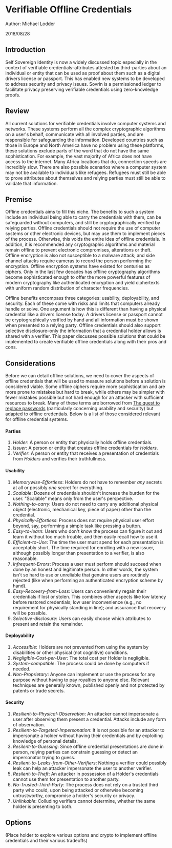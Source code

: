 # Verifiable Offline Credentials

Author: Michael Lodder

2018/08/28

## Introduction
Self Sovereign Identity is now a widely discussed topic especially in the context
of verifiable credentials–attributes attested by third-parties about an individual or entity
that can be used as proof about them such as a digital drivers license or passport.
This has enabled new systems to be developed to address security and privacy issues. Sovrin
is a permissioned ledger to facilitate privacy preserving verifiable credentials using
zero-knowledge proofs.

## Review
All current solutions for verifiable credentials involve computer systems and networks. These systems
perform all the complex cryptographic algorithms on a user's behalf, communicate with all
involved parties, and are responsible for safeguarding the information. Developed countries
such as those in Europe and North America have no problem using these platforms, these solutions exclude parts of the word
that do not have the same sophistication. For example, the vast majority of Africa does not have access to
the internet. Many Africa locations that do, connection speeds are incredibly slow.
There are also possible scenarios where a computer system may not be available to individuals like refugees.
Refugees must still be able to prove attributes about themselves and relying parties must
still be able to validate that information.

## Premise
Offline credentials aims to fill this niche. The benefits to such a system
include an individual being able to carry the credentials with them, can be safeguarded without computers, and still be cryptographically
verified by relying parties. Offline credentials should not require the use of computer systems or other electronic devices, but may use them to implement pieces of the process.
Otherwise, this voids the entire idea of offline credentials. In addition, it is recommended any cryptographic algorithms and material remain offline to prevent
electronic compromises, alterations or theft. Offline encryption is also not susceptible to a malware attack; and side channel attacks require cameras to record the person performing the encryption.
Offline encryption systems have existed for centuries as ciphers. Only in the last few decades has
offline cryptography algorithms become sophisticated enough to offer the more powerful features of modern cryptography like authenticated encryption and yield ciphertexts with uniform random distribution of character frequencies.

Offline benefits encompass three categories: usability, deployability, and security.
Each of these come with risks and limits that computers already handle or solve. One argument is how this is
different than having a physical credential like a drivers license today. A drivers license or passport
cannot be cryptographically verified by hand and all information must be shown when presented to a relying party.
Offline credentials should also support selective disclosure–only the information that a credential holder
allows is shared with a verifier. This paper discusses possible solutions that could be implemented to create verifiable offline credentials
along with their pros and cons.

## Considerations
Before we can detail offline solutions, we need to cover the aspects of offline credentials that will be used to measure solutions
before a solution is considered viable. Some offline ciphers require more sophistication and are more prone to mistakes but hard to break, while others may be simpler with fewer mistakes possible but not hard enough for an attacker with sufficient resources to break.
Many of these terms are borrowed from [The quest to replace passwords](https://www.cl.cam.ac.uk/techreports/UCAM-CL-TR-817.pdf) (particularly concerning usability and security) but adapted to offline credentials.
Below is a list of those considered relevant for offline credential systems.

#### Parties
1. *Holder*: A person or entity that physically holds offline credentials.
1. *Issuer*: A person or entity that creates offline credentials for *Holders*.
1. *Verifier*: A person or entity that receives a presentation of credentials from *Holders* and verifies their truthfullness.

#### Usability
1. *Memorywise-Effortless*: Holders do not have to remember *any* secrets at all or possibly *one* secret for everything.
1. *Scalable*: Dozens of credentials shouldn't increase the burden for the user. "Scalable" means only from the user's perspective.
1. *Nothing-to-carry*:  Users do not need to carry any additional physical object (electronic, mechanical key, piece of paper) other than the credential.
1. *Physically-Effortless*: Process does not require physical user effort beyond, say, performing a simple task like pressing a button.
1. *Easy-to-learn*: Users who don't know the process can figure it out and learn it without too much trouble, and then easily recall how to use it.
1. *Efficient-to-Use*: The time the user must spend for each presentation is acceptably short. The time required for enrolling with a new issuer, although possibly longer than presentation to a verifier, is also reasonable.
1. *Infrequent-Errors*: Process a user must perform should succeed when done by an honest and legitimate person. In other words, the system isn't so hard to use or unreliable that genuine users are routinely rejected (like when performing an authenticated encryption scheme by hand).
1. *Easy-Recovery-from-Loss*: Users can conveniently regain their credentials if lost or stolen. This combines other aspects like low latency before restored credentials; low user inconvenience (e.g., no requirement for physically standing in line); and assurance that recovery will be possible.
1. *Selective-disclosure*: Users can easily choose which attributes to present and retain the remainder.

#### Deployability
1. *Accessible*: Holders are not prevented from using the system by disabilities or other physical (not cognitive) conditions.
1. *Negligible-Cost-per-User*: The total cost per Holder is negligible.
1. *System-compatible*: The process could be done by computers if needed.
1. *Non-Proprietary*: Anyone can implement or use the process for any purpose without having to pay royalties to anyone else. Relevant techniques are generally known, published openly and not protected by patents or trade secrets.

#### Security
1. *Resilient-to-Physical-Observation*: An attacker cannot impersonate a user after observing them present a credential. Attacks include any form of observation.
1. *Resilient-to-Targeted-Impersonation*: It is not possible for an attacker to impersonate a holder without having their credentials and by exploiting knowledge of personal details.
1. *Resilent-to-Guessing*: Since offline credential presentations are done in person, relying parties can constrain guessing or detect an impersonator trying to guess.
1. *Resilent-to-Leaks-from-Other-Verifiers*: Nothing a verifier could possibly leak can help an attacker impersonate the user to another verifier.
1. *Resilent-to-Theft*: An attacker in possession of a Holder's credentials cannot use them for presentation to another party.
1. *No-Trusted-Third-Party*: The process does not rely on a trusted third party who could, upon being attacked or otherwise becoming untrustworthy, compromise a holder's security or privacy.
1. *Unlinkable*: Colluding verifiers cannot determine, whether the same holder is presenting to both.

## Options

(Place holder to explore various options and crypto to implement offline credentials and their various tradeoffs)
